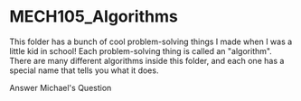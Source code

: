 # MECH105_Algorithms

This folder has a bunch of cool problem-solving things I made when I was a little kid in school! Each problem-solving thing is called an "algorithm". There are many different algorithms inside this folder, and each one has a special name that tells you what it does.

Answer Michael's Question